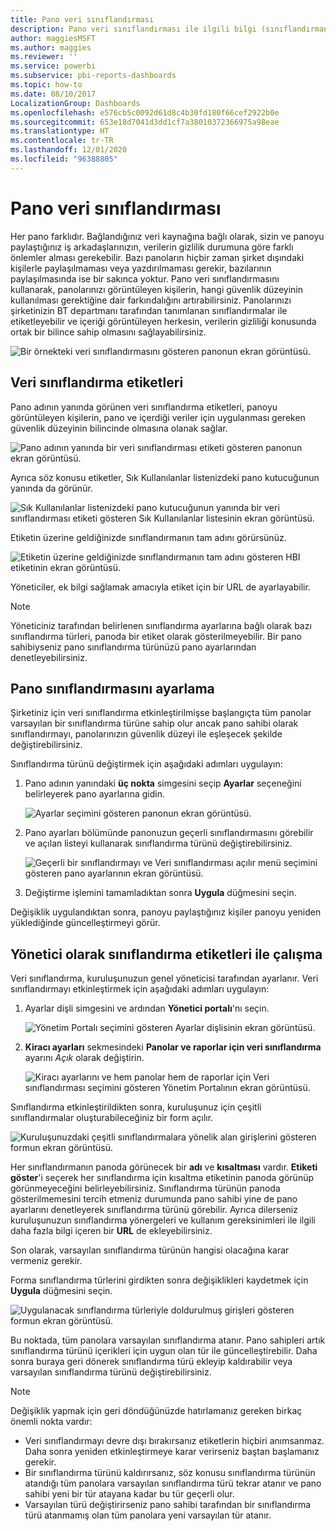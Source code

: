 ```yaml
---
title: Pano veri sınıflandırması
description: Pano veri sınıflandırması ile ilgili bilgi (sınıflandırmanın Yöneticiler tarafından nasıl ayarlanması gerektiği ve pano sahipleri tarafından nasıl değiştirilebileceği de dahil olmak üzere) edinin.
author: maggiesMSFT
ms.author: maggies
ms.reviewer: ''
ms.service: powerbi
ms.subservice: pbi-reports-dashboards
ms.topic: how-to
ms.date: 08/10/2017
LocalizationGroup: Dashboards
ms.openlocfilehash: e576cb5c0092d61d8c4b30fd180f66cef2922b0e
ms.sourcegitcommit: 653e18d7041d3dd1cf7a38010372366975a98eae
ms.translationtype: HT
ms.contentlocale: tr-TR
ms.lasthandoff: 12/01/2020
ms.locfileid: "96388805"
---
```

# <a name="dashboard-data-classification"></a>Pano veri sınıflandırması
Her pano farklıdır. Bağlandığınız veri kaynağına bağlı olarak, sizin ve panoyu paylaştığınız iş arkadaşlarınızın, verilerin gizlilik durumuna göre farklı önlemler alması gerekebilir. Bazı panoların hiçbir zaman şirket dışındaki kişilerle paylaşılmaması veya yazdırılmaması gerekir, bazılarının paylaşılmasında ise bir sakınca yoktur. Pano veri sınıflandırmasını kullanarak, panolarınızı görüntüleyen kişilerin, hangi güvenlik düzeyinin kullanılması gerektiğine dair farkındalığını artırabilirsiniz. Panolarınızı şirketinizin BT departmanı tarafından tanımlanan sınıflandırmalar ile etiketleyebilir ve içeriği görüntüleyen herkesin, verilerin gizliliği konusunda ortak bir bilince sahip olmasını sağlayabilirsiniz.

![Bir örnekteki veri sınıflandırmasını gösteren panonun ekran görüntüsü.](media/service-data-classification/dashboard_tagged_as_hbi.png)

## <a name="data-classification-tags"></a>Veri sınıflandırma etiketleri
Pano adının yanında görünen veri sınıflandırma etiketleri, panoyu görüntüleyen kişilerin, pano ve içerdiği veriler için uygulanması gereken güvenlik düzeyinin bilincinde olmasına olanak sağlar.

![Pano adının yanında bir veri sınıflandırması etiketi gösteren panonun ekran görüntüsü.](media/service-data-classification/tag_next_to_title.png)

Ayrıca söz konusu etiketler, Sık Kullanılanlar listenizdeki pano kutucuğunun yanında da görünür.

![Sık Kullanılanlar listenizdeki pano kutucuğunun yanında bir veri sınıflandırması etiketi gösteren Sık Kullanılanlar listesinin ekran görüntüsü.](media/service-data-classification/tag_on_dashboard_tile.png)

Etiketin üzerine geldiğinizde sınıflandırmanın tam adını görürsünüz.

![Etiketin üzerine geldiğinizde sınıflandırmanın tam adını gösteren HBI etiketinin ekran görüntüsü. ](media/service-data-classification/tag_tooltip.png)

Yöneticiler, ek bilgi sağlamak amacıyla etiket için bir URL de ayarlayabilir.

> [!NOTE]
> Yöneticiniz tarafından belirlenen sınıflandırma ayarlarına bağlı olarak bazı sınıflandırma türleri, panoda bir etiket olarak gösterilmeyebilir. Bir pano sahibiyseniz pano sınıflandırma türünüzü pano ayarlarından denetleyebilirsiniz.
> 
> 

## <a name="setting-a-dashboards-classification"></a>Pano sınıflandırmasını ayarlama
Şirketiniz için veri sınıflandırma etkinleştirilmişse başlangıçta tüm panolar varsayılan bir sınıflandırma türüne sahip olur ancak pano sahibi olarak sınıflandırmayı, panolarınızın güvenlik düzeyi ile eşleşecek şekilde değiştirebilirsiniz.

Sınıflandırma türünü değiştirmek için aşağıdaki adımları uygulayın:

1. Pano adının yanındaki **üç nokta** simgesini seçip **Ayarlar** seçeneğini belirleyerek pano ayarlarına gidin.
   
    ![Ayarlar seçimini gösteren panonun ekran görüntüsü.](media/service-data-classification/dashboard_settings.png)
2. Pano ayarları bölümünde panonuzun geçerli sınıflandırmasını görebilir ve açılan listeyi kullanarak sınıflandırma türünü değiştirebilirsiniz.
   
    ![Geçerli bir sınıflandırmayı ve Veri sınıflandırması açılır menü seçimini gösteren pano ayarlarının ekran görüntüsü.](media/service-data-classification/classification_setting_dropdown.png)
3. Değiştirme işlemini tamamladıktan sonra **Uygula** düğmesini seçin.

Değişiklik uygulandıktan sonra, panoyu paylaştığınız kişiler panoyu yeniden yüklediğinde güncelleştirmeyi görür.

## <a name="working-with-data-classification-tags-as-an-admin"></a>Yönetici olarak sınıflandırma etiketleri ile çalışma
Veri sınıflandırma, kuruluşunuzun genel yöneticisi tarafından ayarlanır. Veri sınıflandırmayı etkinleştirmek için aşağıdaki adımları uygulayın:

1. Ayarlar dişli simgesini ve ardından **Yönetici portalı**'nı seçin.
   
    ![Yönetim Portalı seçimini gösteren Ayarlar dişlisinin ekran görüntüsü.](media/service-data-classification/admin_portal_in_settings.png)
2. **Kiracı ayarları** sekmesindeki **Panolar ve raporlar için veri sınıflandırma** ayarını *Açık* olarak değiştirin.
   
    ![Kiracı ayarlarını ve hem panolar hem de raporlar için Veri sınıflandırması seçimini gösteren Yönetim Portalının ekran görüntüsü.](media/service-data-classification/data_classification_switch_location.png)

Sınıflandırma etkinleştirildikten sonra, kuruluşunuz için çeşitli sınıflandırmalar oluşturabileceğiniz bir form açılır.

![Kuruluşunuzdaki çeşitli sınıflandırmalara yönelik alan girişlerini gösteren formun ekran görüntüsü.](media/service-data-classification/blank_classification_form.png)

Her sınıflandırmanın panoda görünecek bir **adı** ve **kısaltması** vardır. **Etiketi göster**'i seçerek her sınıflandırma için kısaltma etiketinin panoda görünüp görünmeyeceğini belirleyebilirsiniz. Sınıflandırma türünün panoda gösterilmemesini tercih etmeniz durumunda pano sahibi yine de pano ayarlarını denetleyerek sınıflandırma türünü görebilir. Ayrıca dilerseniz kuruluşunuzun sınıflandırma yönergeleri ve kullanım gereksinimleri ile ilgili daha fazla bilgi içeren bir **URL** de ekleyebilirsiniz.  

Son olarak, varsayılan sınıflandırma türünün hangisi olacağına karar vermeniz gerekir.  

Forma sınıflandırma türlerini girdikten sonra değişiklikleri kaydetmek için **Uygula** düğmesini seçin.

![Uygulanacak sınıflandırma türleriyle doldurulmuş girişleri gösteren formun ekran görüntüsü.](media/service-data-classification/filled_in_classification_form.png)

Bu noktada, tüm panolara varsayılan sınıflandırma atanır. Pano sahipleri artık sınıflandırma türünü içerikleri için uygun olan tür ile güncelleştirebilir. Daha sonra buraya geri dönerek sınıflandırma türü ekleyip kaldırabilir veya varsayılan sınıflandırma türünü değiştirebilirsiniz.  

> [!NOTE]
> Değişiklik yapmak için geri döndüğünüzde hatırlamanız gereken birkaç önemli nokta vardır:
> 
> * Veri sınıflandırmayı devre dışı bırakırsanız etiketlerin hiçbiri anımsanmaz. Daha sonra yeniden etkinleştirmeye karar verirseniz baştan başlamanız gerekir.  
> * Bir sınıflandırma türünü kaldırırsanız, söz konusu sınıflandırma türünün atandığı tüm panolara varsayılan sınıflandırma türü tekrar atanır ve pano sahibi yeni bir tür atayana kadar bu tür geçerli olur.  
> * Varsayılan türü değiştirirseniz pano sahibi tarafından bir sınıflandırma türü atanmamış olan tüm panolara yeni varsayılan tür atanır.
> 
> 


